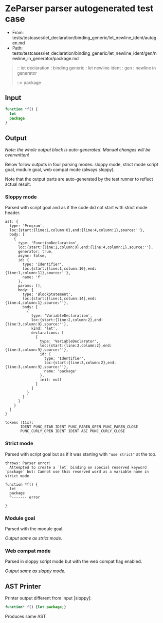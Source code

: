 # ZeParser parser autogenerated test case

- From: tests/testcases/let_declaration/binding_generic/let_newline_ident/autogen.md
- Path: tests/testcases/let_declaration/binding_generic/let_newline_ident/gen/newline_in_generator/package.md

> :: let declaration : binding generic : let newline ident : gen : newline in generator
>
> ::> package

## Input


`````js
function *f() {
  let
  package
}
`````

## Output

_Note: the whole output block is auto-generated. Manual changes will be overwritten!_

Below follow outputs in four parsing modes: sloppy mode, strict mode script goal, module goal, web compat mode (always sloppy).

Note that the output parts are auto-generated by the test runner to reflect actual result.

### Sloppy mode

Parsed with script goal and as if the code did not start with strict mode header.

`````
ast: {
  type: 'Program',
  loc:{start:{line:1,column:0},end:{line:4,column:1},source:''},
  body: [
    {
      type: 'FunctionDeclaration',
      loc:{start:{line:1,column:0},end:{line:4,column:1},source:''},
      generator: true,
      async: false,
      id: {
        type: 'Identifier',
        loc:{start:{line:1,column:10},end:{line:1,column:11},source:''},
        name: 'f'
      },
      params: [],
      body: {
        type: 'BlockStatement',
        loc:{start:{line:1,column:14},end:{line:4,column:1},source:''},
        body: [
          {
            type: 'VariableDeclaration',
            loc:{start:{line:2,column:2},end:{line:3,column:9},source:''},
            kind: 'let',
            declarations: [
              {
                type: 'VariableDeclarator',
                loc:{start:{line:3,column:2},end:{line:3,column:9},source:''},
                id: {
                  type: 'Identifier',
                  loc:{start:{line:3,column:2},end:{line:3,column:9},source:''},
                  name: 'package'
                },
                init: null
              }
            ]
          }
        ]
      }
    }
  ]
}

tokens (11x):
       IDENT PUNC_STAR IDENT PUNC_PAREN_OPEN PUNC_PAREN_CLOSE
       PUNC_CURLY_OPEN IDENT IDENT ASI PUNC_CURLY_CLOSE
`````

### Strict mode

Parsed with script goal but as if it was starting with `"use strict"` at the top.

`````
throws: Parser error!
  Attempted to create a `let` binding on special reserved keyword `package` but: Cannot use this reserved word as a variable name in strict mode

function *f() {
  let
  package
  ^------- error

}
`````


### Module goal

Parsed with the module goal.

_Output same as strict mode._

### Web compat mode

Parsed in sloppy script mode but with the web compat flag enabled.

_Output same as sloppy mode._

## AST Printer

Printer output different from input [sloppy]:

````js
function* f() {let package;}
````

Produces same AST
